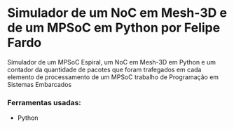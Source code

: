 # Simulador de um NoC em Mesh-3D e de um MPSoC em Python por Felipe Fardo

Simulador de um  MPSoC Espiral, um NoC em Mesh-3D em Python e um contador da quantidade de pacotes que foram trafegados em cada elemento de processamento de um MPSoC trabalho de Programação em Sistemas Embarcados

### Ferramentas usadas:

* Python
